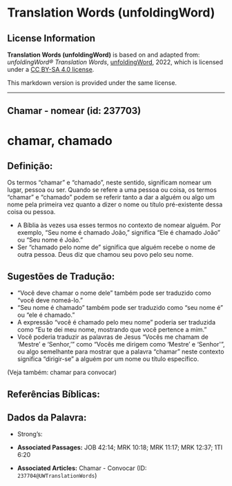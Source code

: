 # Translation Words (unfoldingWord)

## License Information

**Translation Words (unfoldingWord)** is based on and adapted from: _unfoldingWord® Translation Words_, [unfoldingWord](https://unfoldingword.org/utw), 2022, which is licensed under a [CC BY-SA 4.0 license](https://creativecommons.org/licenses/by-sa/4.0/legalcode.en).

This markdown version is provided under the same license.



--------------------------------

## Chamar - nomear (id: 237703)

chamar, chamado
===============

Definição:
----------

Os termos “chamar” e “chamado”, neste sentido, significam nomear um lugar, pessoa ou ser. Quando se refere a uma pessoa ou coisa, os termos “chamar” e “chamado” podem se referir tanto a dar a alguém ou algo um nome pela primeira vez quanto a dizer o nome ou título pré\-existente dessa coisa ou pessoa.

* A Bíblia às vezes usa esses termos no contexto de nomear alguém. Por exemplo, “Seu nome é chamado João,” significa “Ele é chamado João” ou “Seu nome é João.”
* Ser “chamado pelo nome de” significa que alguém recebe o nome de outra pessoa. Deus diz que chamou seu povo pelo seu nome.

Sugestões de Tradução:
----------------------

* “Você deve chamar o nome dele” também pode ser traduzido como “você deve nomeá\-lo.”
* “Seu nome é chamado” também pode ser traduzido como “seu nome é” ou “ele é chamado.”
* A expressão “você é chamado pelo meu nome” poderia ser traduzida como “Eu te dei meu nome, mostrando que você pertence a mim.”
* Você poderia traduzir as palavras de Jesus “Vocês me chamam de ‘Mestre’ e ‘Senhor,’” como “Vocês me dirigem como ‘Mestre’ e ‘Senhor'”, ou algo semelhante para mostrar que a palavra “chamar” neste contexto significa “dirigir\-se” a alguém por um nome ou título específico.

(Veja também: chamar para convocar)

Referências Bíblicas:
---------------------

Dados da Palavra:
-----------------

* Strong’s:

* **Associated Passages:** JOB 42:14; MRK 10:18; MRK 11:17; MRK 12:37; 1TI 6:20
* **Associated Articles:** Chamar - Convocar (ID: `237704@UWTranslationWords`)

